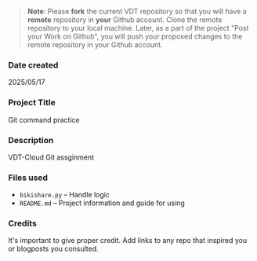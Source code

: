 >**Note**: Please **fork** the current VDT repository so that you will have a **remote** repository in **your** Github account. Clone the remote repository to your local machine. Later, as a part of the project "Post your Work on Github", you will push your proposed changes to the remote repository in your Github account.

### Date created
2025/05/17

### Project Title
Git command practice

### Description
VDT-Cloud Git assginment

### Files used
- `bikishare.py` – Handle logic
- `README.md` – Project information and guide for using

### Credits
It's important to give proper credit. Add links to any repo that inspired you or blogposts you consulted.

